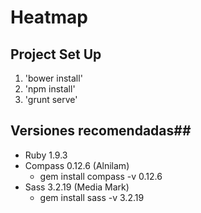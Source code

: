 # Heatmap

## Project Set Up ##

1. 'bower install'
2. 'npm install'
3. 'grunt serve'

## Versiones recomendadas##

- Ruby 1.9.3 
- Compass 0.12.6 (Alnilam)
  - gem install compass -v 0.12.6
- Sass 3.2.19 (Media Mark)
  - gem install sass -v 3.2.19  